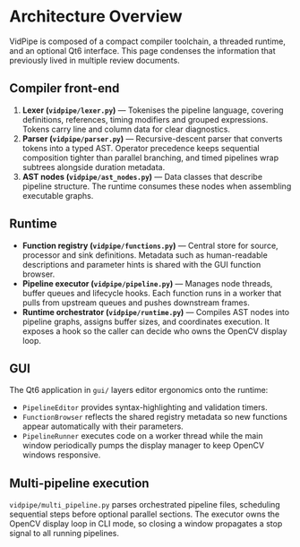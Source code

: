 # Architecture Overview

VidPipe is composed of a compact compiler toolchain, a threaded runtime, and an optional Qt6 interface. This page condenses the
information that previously lived in multiple review documents.

## Compiler front-end

1. **Lexer (`vidpipe/lexer.py`)** — Tokenises the pipeline language, covering definitions, references, timing modifiers and
   grouped expressions. Tokens carry line and column data for clear diagnostics.
2. **Parser (`vidpipe/parser.py`)** — Recursive-descent parser that converts tokens into a typed AST. Operator precedence keeps
   sequential composition tighter than parallel branching, and timed pipelines wrap subtrees alongside duration metadata.
3. **AST nodes (`vidpipe/ast_nodes.py`)** — Data classes that describe pipeline structure. The runtime consumes these nodes when
   assembling executable graphs.

## Runtime

- **Function registry (`vidpipe/functions.py`)** — Central store for source, processor and sink definitions. Metadata such as
  human-readable descriptions and parameter hints is shared with the GUI function browser.
- **Pipeline executor (`vidpipe/pipeline.py`)** — Manages node threads, buffer queues and lifecycle hooks. Each function runs in a
  worker that pulls from upstream queues and pushes downstream frames.
- **Runtime orchestrator (`vidpipe/runtime.py`)** — Compiles AST nodes into pipeline graphs, assigns buffer sizes, and coordinates
  execution. It exposes a hook so the caller can decide who owns the OpenCV display loop.

## GUI

The Qt6 application in `gui/` layers editor ergonomics onto the runtime:

- `PipelineEditor` provides syntax-highlighting and validation timers.
- `FunctionBrowser` reflects the shared registry metadata so new functions appear automatically with their parameters.
- `PipelineRunner` executes code on a worker thread while the main window periodically pumps the display manager to keep OpenCV
  windows responsive.

## Multi-pipeline execution

`vidpipe/multi_pipeline.py` parses orchestrated pipeline files, scheduling sequential steps before optional parallel sections.
The executor owns the OpenCV display loop in CLI mode, so closing a window propagates a stop signal to all running pipelines.
